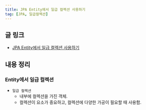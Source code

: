 ```yaml
---
title: JPA Entity에서 일급 컬렉션 사용하기
tag: [JPA, 일급컬렉션]
---
```

## 글 링크
- [JPA Entity에서 일급 컬렉션 사용하기](https://wbluke.tistory.com/23)
## 내용 정리
### Entity에서 일급 컬렉션
- `일급 컬렉션`
  - 내부에 컬렉션을 가진 객체.
  - 컬렉션이 요소가 중요하고, 컬렉션에 다양한 가공이 필요할 때 사용함.